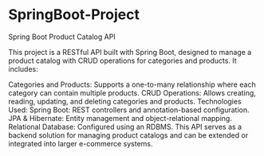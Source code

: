# SpringBoot-Project

Spring Boot Product Catalog API

This project is a RESTful API built with Spring Boot, designed to manage a product catalog with CRUD operations for categories and products. It includes:

Categories and Products: Supports a one-to-many relationship where each category can contain multiple products.
CRUD Operations: Allows creating, reading, updating, and deleting categories and products.
Technologies Used:
Spring Boot: REST controllers and annotation-based configuration.
JPA & Hibernate: Entity management and object-relational mapping.
Relational Database: Configured using an RDBMS.
This API serves as a backend solution for managing product catalogs and can be extended or integrated into larger e-commerce systems.

